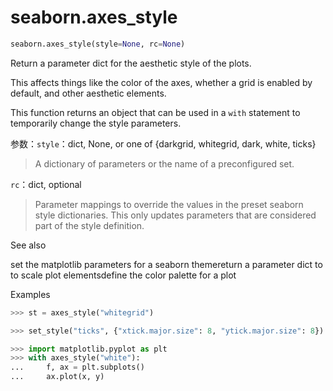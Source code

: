 # seaborn.axes_style

```py
seaborn.axes_style(style=None, rc=None)
```

Return a parameter dict for the aesthetic style of the plots.

This affects things like the color of the axes, whether a grid is enabled by default, and other aesthetic elements.

This function returns an object that can be used in a `with` statement to temporarily change the style parameters.

参数：`style`：dict, None, or one of {darkgrid, whitegrid, dark, white, ticks}

> A dictionary of parameters or the name of a preconfigured set.

`rc`：dict, optional

> Parameter mappings to override the values in the preset seaborn style dictionaries. This only updates parameters that are considered part of the style definition.



See also

set the matplotlib parameters for a seaborn themereturn a parameter dict to to scale plot elementsdefine the color palette for a plot

Examples

```py
>>> st = axes_style("whitegrid")

```

```py
>>> set_style("ticks", {"xtick.major.size": 8, "ytick.major.size": 8})

```

```py
>>> import matplotlib.pyplot as plt
>>> with axes_style("white"):
...     f, ax = plt.subplots()
...     ax.plot(x, y)               

```